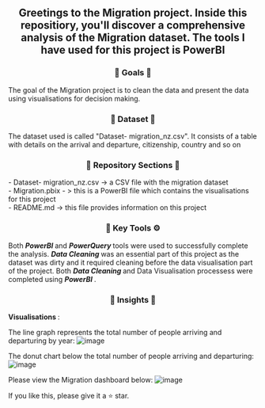 <div align="center"> <h2 align="center"> Greetings to the Migration project. Inside this repositiory, you'll discover a comprehensive analysis of the Migration dataset. The tools I have used for this project is PowerBI </h2> </div>

<div align="center"> <h3 align="center"> 🎯 Goals 🎯 </h3> </div>
The goal of the Migration project is to clean the data and present the data using visualisations for decision making.

<div align="center"> <h3 align="center"> 🔢 Dataset 🔢 </h3> </div>
The dataset used is called "Dataset- migration_nz.csv". It consists of a table with details on the arrival and departure, citizenship, country and so on

<div align="center"> <h3 align="center"> 📂 Repository Sections 📂 </h3> </div> 
- Dataset- migration_nz.csv -> a CSV file with the migration dataset <br>
- Migration.pbix - > this is a PowerBI file which contains the visualisations for this project <br>
- README.md -> this file provides information on this project <br> </div

<div align="center"> <h3 align="center"> 🔑 Key Tools ⚙️ </h3> </div>
Both <b><i> PowerBI </i></b> and <b><i> PowerQuery </i></b> tools were used to successfully complete the analysis. <b><i> Data Cleaning </i></b> was an essential part of this project as the dataset was dirty and it required cleaning before the data visualisation part of the project. Both <b><i> Data Cleaning </i></b> and Data Visualisation processess were completed using <b><i> PowerBI </i></b>.

<div align="center"> <h3 align="center"> 🧐 Insights 🧐 </h3> </div>
<b> Visualisations </b>: 

The line graph represents the total number of people arriving and departuring by year: 
![image](https://github.com/TharsikaSri/PowerBI-MigrationDB/assets/150933187/5283813c-024c-48cd-8db4-d2952c715095) 

The donut chart below the total number of people arriving and departuring: 
![image](https://github.com/TharsikaSri/PowerBI-MigrationDB/assets/150933187/5728246f-ca32-4355-99c7-84f550e4c47e)

Please view the Migration dashboard below:
![image](https://github.com/TharsikaSri/PowerBI-MigrationDB/assets/150933187/b3f95c18-b7f2-4d73-922f-36627f3c2492)

If you like this, please give it a ⭐ star.


